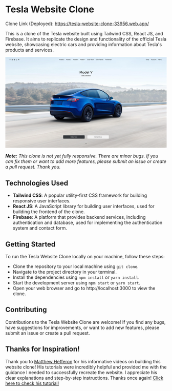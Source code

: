 # Tesla Website Clone

Clone Link (Deployed): https://tesla-website-clone-33956.web.app/

This is a clone of the Tesla website built using Tailwind CSS, React JS, and Firebase. It aims to replicate the design and functionality of the official Tesla website, showcasing electric cars and providing information about Tesla's products and services. 

![Tesla!](/src/images/GitPage.png)

***Note:*** *This clone is not yet fully responsive. There are minor bugs. If you can fix them or want to add more features, please submit an issue or create a pull request. Thank you.*

## Technologies Used

- **Tailwind CSS**: A popular utility-first CSS framework for building responsive user interfaces.
- **React JS**: A JavaScript library for building user interfaces, used for building the frontend of the clone.
- **Firebase**: A platform that provides backend services, including authentication and database, used for implementing the authentication system and contact form.

## Getting Started

To run the Tesla Website Clone locally on your machine, follow these steps:

- Clone the repository to your local machine using `git clone`.
- Navigate to the project directory in your terminal.
- Install the dependencies using `npm install` or `yarn install`.
- Start the development server using `npm start` or `yarn start`.
- Open your web browser and go to http://localhost:3000 to view the clone.

## Contributing
Contributions to the Tesla Website Clone are welcome! If you find any bugs, have suggestions for improvements, or want to add new features, please submit an issue or create a pull request. 

## Thanks for Inspiration!
Thank you to [Matthew Hefferon](https://www.youtube.com/@matthewhefferon) for his informative videos on building this website clone! His tutorials were incredibly helpful and provided me with the guidance I needed to successfully recreate the website. I appreciate his clear explanations and step-by-step instructions. Thanks once again! [Click here to check his tutorial!](https://youtube.com/playlist?list=PL5ZlXxM-0LTEVCWlYYqIjPoFuq1a7bbVA)
